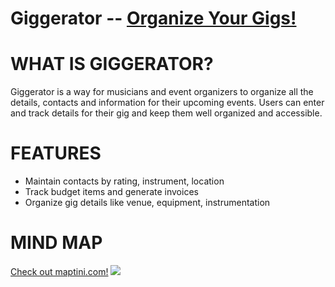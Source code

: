 Giggerator -- [Organize Your Gigs!](http://github.com/dtakahas)
================================


WHAT IS GIGGERATOR?
=================
Giggerator is a way for musicians and event organizers to organize all the details, contacts and information for their upcoming events. Users can enter and track details for their gig and keep them well organized and accessible.

FEATURES
=================
  * Maintain contacts by rating, instrument, location
  * Track budget items and generate invoices
  * Organize gig details like venue, equipment, instrumentation

MIND MAP
=================
[Check out maptini.com!](http://maptini.com)
![](http://s3.amazonaws.com/maptini.com/app/public/system/images/44687/original/46511560-673c-0130-075c-12313d1a8e7f.png)

